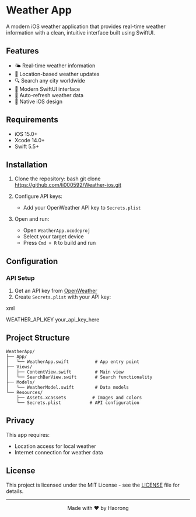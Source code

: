 # Weather App

A modern iOS weather application that provides real-time weather information with a clean, intuitive interface built using SwiftUI.

## Features

- 🌤 Real-time weather information
- 📍 Location-based weather updates
- 🔍 Search any city worldwide
- 🎨 Modern SwiftUI interface
- 🔄 Auto-refresh weather data
- 📱 Native iOS design

## Requirements

- iOS 15.0+
- Xcode 14.0+
- Swift 5.5+

## Installation

1. Clone the repository:
bash
git clone https://github.com/li000592/Weather-ios.git

2. Configure API keys:
   - Add your OpenWeather API key to `Secrets.plist`

3. Open and run:
   - Open `WeatherApp.xcodeproj`
   - Select your target device
   - Press `Cmd + R` to build and run

## Configuration

### API Setup
1. Get an API key from [OpenWeather](https://openweathermap.org/api)
2. Create `Secrets.plist` with your API key:

xml
<?xml version="1.0" encoding="UTF-8"?>
<!DOCTYPE plist PUBLIC "-//Apple//DTD PLIST 1.0//EN" "http://www.apple.com/DTDs/PropertyList-1.0.dtd">
<plist version="1.0">
<dict>
<key>WEATHER_API_KEY</key>
<string>your_api_key_here</string>
</dict>
</plist>

## Project Structure

```
WeatherApp/
├── App/
│   └── WeatherApp.swift          # App entry point
├── Views/
│   ├── ContentView.swift         # Main view
│   └── SearchBarView.swift       # Search functionality
├── Models/
│   └── WeatherModel.swift        # Data models
└── Resources/
    ├── Assets.xcassets          # Images and colors
    └── Secrets.plist           # API configuration
```

## Privacy

This app requires:
- Location access for local weather
- Internet connection for weather data

## License

This project is licensed under the MIT License - see the [LICENSE](LICENSE) file for details.

---

<p align="center">
  Made with ❤️ by Haorong
</p>